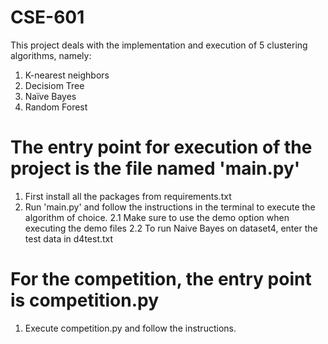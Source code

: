# CSE-601
This project deals with the implementation and execution of 5 clustering algorithms, namely:
1. K-nearest neighbors
2. Decisiom Tree 
3. Naïve Bayes
4. Random Forest

# The entry point for execution of the project is the file named 'main.py'
1. First install all the packages from requirements.txt
2. Run 'main.py' and follow the instructions in the terminal to execute the algorithm of choice.
    2.1 Make sure to use the demo option when executing the demo files
    2.2 To run Naive Bayes on dataset4, enter the test data in d4test.txt

# For the competition, the entry point is competition.py
1. Execute competition.py and follow the instructions.
